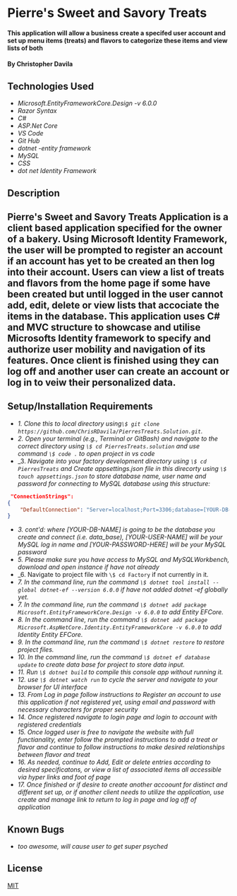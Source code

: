 # Pierre's Sweet and Savory Treats

#### This application will allow a business create a specifed user account and set up menu items (treats) and flavors to categorize these items and view lists of both

#### By Christopher Davila

## Technologies Used

* _Microsoft.EntityFrameworkCore.Design -v 6.0.0_
* _Razor Syntax_
* _C#_
* _ASP.Net Core_
* _VS Code_
* _Git Hub_
* _dotnet -entity framework_
* _MySQL_
* _CSS_
* _dot net Identity Framework_


## Description
## Pierre's Sweet and Savory Treats Application is a client based application specified for the owner of a bakery.  Using Microsoft Identity Framework, the user will be prompted to register an account if an account has yet to be created an then log into their account.  Users can view a list of treats and flavors from the home page if some have been created but until logged in the user cannot add, edit, delete or view lists that accociate the items in the database. This application uses C# and MVC structure to showcase and utilise Microsofts Identity framework to specify and authorize user mobility and navigation of its features.  Once client is finished using they can log off and another user can create an account or log in to veiw their personalized data.

## Setup/Installation Requirements


* _1. Clone this to local directory using`\$ git clone https://github.com/ChrisRDavila/PierresTreats.Solution.git`._
* _2. Open your terminal (e.g., Terminal or GitBash) and navigate to the correct directory using `\$ cd PierresTreats.solution` and use command `\$ code .` to open project in vs code_
* _3. _Navigate into your factory development directory using `\$ cd PierresTreats` and Create appsettings.json file in this direcorty using `\$ touch appsettings.json` to store database name, user name and password for connecting to MySQL database using this structure:_
```json
 "ConnectionStrings": 
{
    "DefaultConnection": "Server=localhost;Port=3306;database=[YOUR-DB-NAME];uid=[YOUR-USER-HERE];pwd=[YOUR-PASSWORD-HERE];"
}
```
* _3. cont'd: where [YOUR-DB-NAME] is going to be the database you create and connect (i.e. data_base), [YOUR-USER-NAME] will be your MySQL log in name and [YOUR-PASSWORD-HERE] will be your MySQL password_
* _5. Please make sure you have access to MySQL and MySQLWorkbench, download and open instance if have not already_
* _6. Navigate to project file with `\$ cd Factory` if not currently in it.
* _7. In the command line, run the command `\$ dotnet tool install --global dotnet-ef --version 6.0.0` if have not added dotnet -ef globally yet._
* _7. In the command line, run the command `\$ dotnet add package Microsoft.EntityFrameworkCore.Design -v 6.0.0` to add Entity EFCore._
* _8. In the command line, run the command `\$ dotnet add package Microsoft.AspNetCore.Identity.EntityFrameworkCore -v 6.0.0` to add Identity Entity EFCore._
* _9. In the command line, run the command `\$ dotnet restore` to restore project files._
* _10. In the command line, run the command `\$ dotnet ef database update` to create data base for project to store data input._
* _11. Run `\$ dotnet build` to compile this console app without running it._
* _12. use `\$ dotnet watch run` to cycle the server and navigate to your browser for UI interface_
* _13. From Log in page follow instructions to Register an account to use this application if not registered yet, using email and password with necessary characters for proper security_
* _14. Once registered navigate to login page and login to account with registered credentials_
* _15.  Once logged user is free to navigate the website with full functianality, enter follow the prompted instructions to add a treat or flavor and continue to follow instructions to make desired relationships between flavor and treat_
* _16. As needed, continue to Add, Edit or delete entries according to desired specificatons, or view a list of associated items all accessible via hyper links and foot of page_
* _17. Once finished or if desire to create another accoount for distinct and different set up, or if another client needs to utilize the application, use create and manage link to return to log in page and log off of application_


## Known Bugs

* _too awesome, will cause user to get super psyched_

## License
[MIT](https://github.com/ChrisRDavila/PierresTreats.Solution/blob/main/License.txt)
